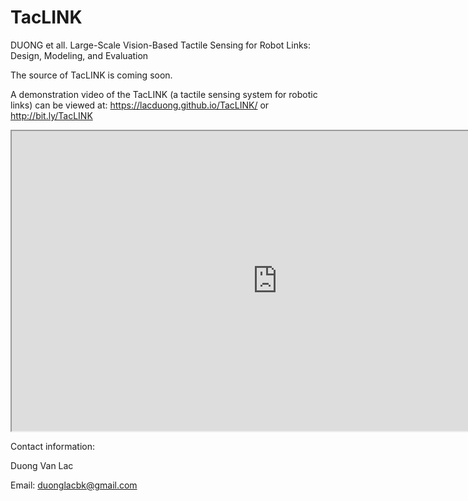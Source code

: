 # TacLINK
DUONG et all. Large-Scale Vision-Based Tactile Sensing for Robot Links: Design, Modeling, and Evaluation

The source of TacLINK is coming soon.

A demonstration video of the TacLINK (a tactile sensing system for robotic links) can be viewed at:
https://lacduong.github.io/TacLINK/
or
http://bit.ly/TacLINK

<iframe src="https://drive.google.com/file/d/1HDXrRUIAFVCA3KlHiQHdqddcAteuDw3R/preview" width="850" height="480"></iframe>

Contact information:

Duong Van Lac

Email: duonglacbk@gmail.com
